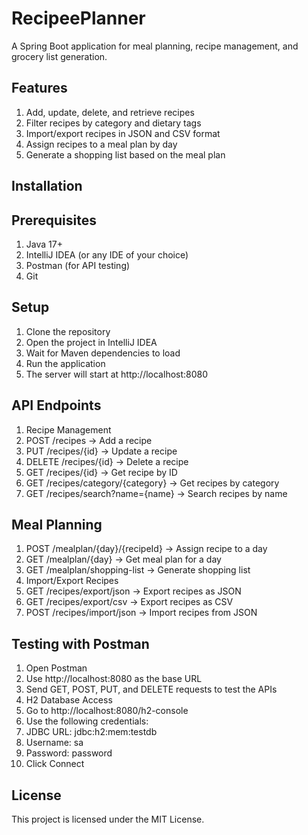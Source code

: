 # RecipeePlanner
A Spring Boot application for meal planning, recipe management, and grocery list generation.

## Features
1. Add, update, delete, and retrieve recipes
2. Filter recipes by category and dietary tags
3. Import/export recipes in JSON and CSV format
4. Assign recipes to a meal plan by day
5. Generate a shopping list based on the meal plan

## Installation
## Prerequisites
1. Java 17+
2. IntelliJ IDEA (or any IDE of your choice)
3. Postman (for API testing)
4. Git

## Setup
1. Clone the repository
2. Open the project in IntelliJ IDEA
3. Wait for Maven dependencies to load
4. Run the application
5. The server will start at http://localhost:8080

## API Endpoints

1. Recipe Management
2. POST /recipes → Add a recipe
3. PUT /recipes/{id} → Update a recipe
4. DELETE /recipes/{id} → Delete a recipe
5. GET /recipes/{id} → Get recipe by ID
6. GET /recipes/category/{category} → Get recipes by category
7. GET /recipes/search?name={name} → Search recipes by name

## Meal Planning
1. POST /mealplan/{day}/{recipeId} → Assign recipe to a day
2. GET /mealplan/{day} → Get meal plan for a day
3. GET /mealplan/shopping-list → Generate shopping list
4. Import/Export Recipes
5. GET /recipes/export/json → Export recipes as JSON
6. GET /recipes/export/csv → Export recipes as CSV
7. POST /recipes/import/json → Import recipes from JSON

## Testing with Postman
1. Open Postman
2. Use http://localhost:8080 as the base URL
3. Send GET, POST, PUT, and DELETE requests to test the APIs
4. H2 Database Access
5. Go to http://localhost:8080/h2-console
6. Use the following credentials:
7. JDBC URL: jdbc:h2:mem:testdb
8. Username: sa
9. Password: password
10. Click Connect

## License
This project is licensed under the MIT License.



